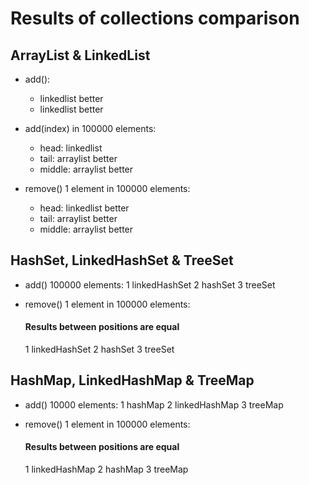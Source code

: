 # Results of collections comparison

## ArrayList & LinkedList

 - add():
    + linkedlist better
    + linkedlist better
	
 - add(index) in 100000 elements:
    + head: linkedlist
    + tail: arraylist better
    + middle: arraylist better
	
 - remove() 1 element in 100000 elements:    
    + head: linkedlist better
    + tail: arraylist better
    + middle: arraylist better
    
	
## HashSet, LinkedHashSet & TreeSet

- add() 100000 elements:
    1 linkedHashSet
	2 hashSet
	3 treeSet
	
- remove() 1 element in 100000 elements:
	#### Results between positions are equal
	1 linkedHashSet
	2 hashSet
	3 treeSet
	
	
## HashMap, LinkedHashMap & TreeMap  

- add() 10000 elements:
    1 hashMap
	2 linkedHashMap
	3 treeMap
  
- remove() 1 element in 100000 elements:
	#### Results between positions are equal
	1 linkedHashMap
	2 hashMap
	3 treeMap

